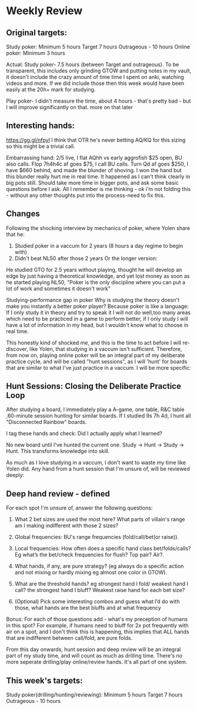
# Weekly Review
## Original targets: 

Study poker: Minimum 5 hours  Target 7 hours  Outrageous - 10 hours
Online poker: Minimum 3 hours

Actual: Study poker- 7.5 hours (between Target and outrageous). 
To be transparent, this includes only grinding GTOW and putting notes in my vault, it doesn't include the crazy amount of time time I spent on anki, watching videos and more.
If we did include those then this week would have been easily at the 20h+ mark for studying.

Play poker- I didn't measure the time, about 4 hours - that's pretty bad - but I will improve significantly on that. more on that later

## Interesting hands:
https://gg.gl/nfpyl I think that  OTR he's never betting AQ/KQ for this sizing so this might be a trivial call.

Embarrassing hand: 2/5 live, I flat AQhh  vs early aggrofish $25 open, BU also calls. Flop 7h4h4c af goes $75, I call BU calls. Turn Qd af goes $250, I have $660 behind, and made the blunder of shoving. I won the hand but this blunder really hurt me in real time. It happened as I can't think clearly in big pots still. Should take more time in bigger pots, and ask some basic questions before I ask. All I remember is me thinking - ok i'm not folding this - without any other thoughts put into the process-need to fix this.


## Changes
Following the shocking interview by mechanics of poker, where Yolen share that he:
1. Studied poker in a vaccum for 2 years (8 hours a day regime to begin with)
2. Didn't beat NL50 after those 2 years
Or the longer version:

He studied GTO for 2.5 years without playing, thought he will develop an edge by just having a theoretical knowledge, and yet lost money as soon as he started playing NL50, "Poker is the only discipline where you can put a lot of work and sometimes it doesn't work"

Studying-performance gap in poker
Why is studying the theory doesn't make you instantly a better poker player?
Because poker is like a language: If I only study it in theory and try to speak it I will not do well,too many areas which need to be practiced in a game to perform better, if I only study I will have a lot of information in my head, but I wouldn't know what to choose in real time.

This honestly kind of shocked me, and this is the time to act before I will re-discover, like Yolen, that studying in a vaccum isn't sufficient.  Therefore, from now on, playing online poker will be an integral part of my deliberate practice cycle, and will be called "hunt sessions", as I will 'hunt' for boards that are similar to what I've just practice in a vaccum. I will be more specific:

## Hunt Sessions: Closing the Deliberate Practice Loop

After studying a board, I immediately play a A-game, one table, R&C table ,60-minute session hunting for similar boards. If I studied 9s 7h 4d, I hunt all "Disconnected Rainbow" boards.

I tag these hands and check: Did I actually apply what I learned? 

No new board until I've hunted the current one. Study → Hunt → Study → Hunt. This transforms knowledge into skill. 

As much as I love studying in a vaccum, I don't want to waste my time like Yolen did. 
Any hand from a hunt session that I'm unsure of, will be reviewed deeply:

## Deep hand review - defined

For each spot I'm unsure of, answer the following questions:

1. What 2 bet sizes are used the most here? What parts of villain's range am I making indifferent with those 2 sizes?

  
  

2. Global frequencies: BU's range frequencies (fold/call/bet(or raise)).

  
  

3. Local frequencies: How often does a specific hand class bet/folds/calls? Eg what’s the bet/check frequencies for flush? Top pair? Air?.

  
  

4. What hands, if any, are pure strategy? (eg always do a specific action and not mixing or hardly mixing eg almost one color in GTOW).

  
  

5. What are the threshold hands? eg strongest hand I fold/ weakest hand I call? the strongest hand I bluff? Weakest raise hand for each bet size?

  
6. (Optional) Pick some interesting combos and guess what I’d do with those, what hands are the best bluffs and at what frequency

Bonus: For each of those questions add - what's my preception of humans in this spot? For example, if humans need to bluff for 2x pot frequently with air on a spot, and I don't think this is happening, this implies that ALL hands that are indifferent between call/fold, are pure folds.

From this day onwards, hunt session and deep review will be an integral part of my study time, and will count as much as drilling time. There's no more seperate drilling/play online/review hands. It's all part of one system.


## This week's targets: 
Study poker(drilling/hunting/reviewing): Minimum 5 hours  Target 7 hours  Outrageous - 10 hours


